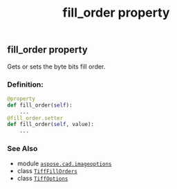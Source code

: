 ﻿---
title: fill_order property
second_title: Aspose.CAD for Python via .NET API References
description: 
type: docs
weight: 210
url: /aspose.cad.imageoptions/tiffoptions/fill_order/
is_root: false
---

## fill_order property


Gets or sets the byte bits fill order.
### Definition:
```python
@property
def fill_order(self):
    ...
@fill_order.setter
def fill_order(self, value):
    ...
```

### See Also
* module [`aspose.cad.imageoptions`](../../)
* class [`TiffFillOrders`](/cad/python-net/aspose.cad.fileformats.tiff.enums/tifffillorders)
* class [`TiffOptions`](/cad/python-net/aspose.cad.imageoptions/tiffoptions)
